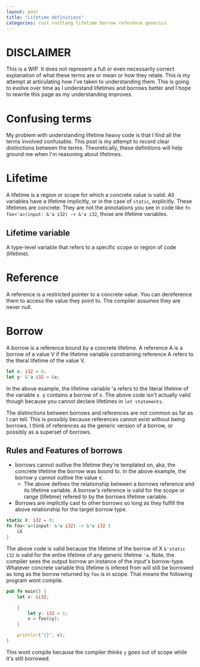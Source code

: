 ```yaml
---
layout: post
title: "Lifetime definitions"
categories: rust rustlang lifetime borrow reference generics
---
```


# DISCLAIMER

This is a WIP. It does not represent a full or even necessarily correct
explanation of what these terms are or mean or how they relate. This is my
attempt at articulating how I've taken to understanding them. This is going to
evolve over time as I understand lifetimes and borrows better and I hope to
rewrite this page as my understanding improves.

# Confusing terms

My problem with understanding lifetime heavy code is that I find all the terms
involved confusable. This post is my attempt to record clear distinctions
between the terms. Theoretically, these definitions will help ground me when
I'm reasoning about lifetimes.

# Lifetime

A lifetime is a region or scope for which a concrete value is valid. All
variables have a lifetime implicitly, or in the case of `static`, explicitly.
These lifetimes are concrete. They are not the annotations you see in code like
`fn foo<'a>(input: &'a i32) -> &'a i32`, those are lifetime variables.

## Lifetime variable

A type-level variable that refers to a specific scope or region of code (lifetime).

# Reference

A reference is a restricted pointer to a concrete value. You can dereference
them to access the value they point to. The compiler assumes they are never
null.

# Borrow

A borrow is a reference bound by a concrete lifetime. A reference A is a borrow
of a value V if the lifetime variable constraining reference A refers to the
literal lifetime of the value V.

```rust
let x: i32 = 0;
let y: &'a i32 = &x;
```

In the above example, the lifetime variable 'a refers to the literal lifetime
of the variable x. y contains a borrow of x. The above code isn't actually
valid though because you cannot declare lifetimes in `let statements`.

The distinctions between borrows and references are not common as far as I can
tell. This is possibly because references cannot exist without being borrows. I
think of references as the generic version of a borrow, or possibly as a
superset of borrows.

## Rules and Features of borrows

- borrows cannot outlive the lifetime they're templated on, aka, the concrete
  lifetime the borrow was bound to. In the above example, the borrow y cannot
  outlive the value x.
  - The above defines the relationship between a borrows reference and its
    lifetime variable. A borrow's reference is valid for the scope or range
    (lifetime) refered to by the borrows lifetime variable.
- Borrows are implicitly cast to other borrows so long as they fulfill the
  above relationship for the target borrow type.

```rust
static X: i32 = 0;
fn foo<'a>(input: &'a i32) -> &'a i32 {
    &X
}
```

The above code is valid because the lifetime of the borrow of X `&'static i32`
is valid for the entire lifetime of any generic lifetime `'a`. Note, the
compiler sees the output borrow an instance of the input's borrow-type.
Whatever concrete variable this lifetime is infered from will still be borrowed
as long as the borrow returned by `foo` is in scope. That means the following
program wont compile.

```rust
pub fn main() {
    let v: &i32;

    {
        let y: i32 = 1;
        v = foo(&y);
    }

    println!("{}", v);
}
```

This wont compile because the compiler thinks `y` goes out of scope while it's
still borrowed.
